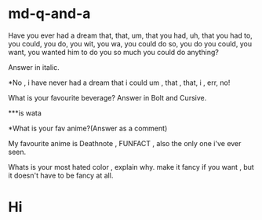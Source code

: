 # md-q-and-a
Have you ever had a dream that, that, um, that you had, uh, that you had to, you could, you do, you wit, you wa, you could do so, you do you could, you want, you wanted him to do you so much you could do anything?

Answer in italic.


*No , i have never had a dream that i could um , that , that, i , err, no!

What is your favourite beverage? 
Answer in Bolt and Cursive.

***is wata

*What is your fav anime?(Answer as a comment)

My favourite anime is Deathnote , FUNFACT , also the only one i've ever seen.

Whats is your most hated color , explain why. make it fancy if you want , but it doesn't have to be fancy at all. 
<h1> Hi </h1>
